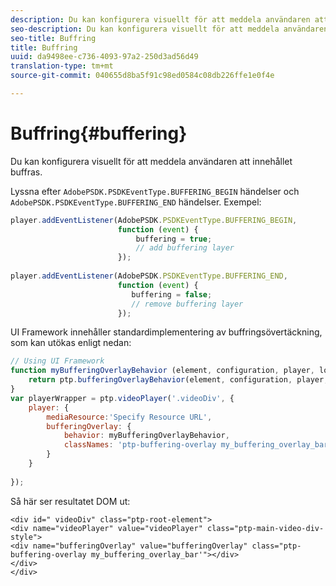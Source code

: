 ```yaml
---
description: Du kan konfigurera visuellt för att meddela användaren att innehållet buffras.
seo-description: Du kan konfigurera visuellt för att meddela användaren att innehållet buffras.
seo-title: Buffring
title: Buffring
uuid: da9498ee-c736-4093-97a2-250d3ad56d49
translation-type: tm+mt
source-git-commit: 040655d8ba5f91c98ed0584c08db226ffe1e0f4e

---
```



# Buffring{#buffering}

Du kan konfigurera visuellt för att meddela användaren att innehållet buffras.

Lyssna efter `AdobePSDK.PSDKEventType.BUFFERING_BEGIN` händelser och `AdobePSDK.PSDKEventType.BUFFERING_END` händelser. Exempel:

```js
player.addEventListener(AdobePSDK.PSDKEventType.BUFFERING_BEGIN,  
                        function (event) { 
                            buffering = true; 
                            // add buffering layer 
                        }); 
  
player.addEventListener(AdobePSDK.PSDKEventType.BUFFERING_END,  
                        function (event) { 
                           buffering = false; 
                           // remove buffering layer 
                        });
```

UI Framework innehåller standardimplementering av buffringsövertäckning, som kan utökas enligt nedan:

```js
// Using UI Framework 
function myBufferingOverlayBehavior (element, configuration, player, localize, baseLog) { 
    return ptp.bufferingOverlayBehavior(element, configuration, player, localize, baseLog); 
} 
var playerWrapper = ptp.videoPlayer('.videoDiv', { 
    player: { 
        mediaResource:'Specify Resource URL', 
        bufferingOverlay: { 
            behavior: myBufferingOverlayBehavior, 
            classNames: 'ptp-buffering-overlay my_buffering_overlay_bar' 
        } 
    } 
 
}); 
```

Så här ser resultatet DOM ut:

```
<div id=" videoDiv" class="ptp-root-element"> 
<div name="videoPlayer" value="videoPlayer" class="ptp-main-video-div-style"> 
<div name="bufferingOverlay" value="bufferingOverlay" class="ptp-buffering-overlay my_buffering_overlay_bar'"></div> 
</div> 
</div> 
```

